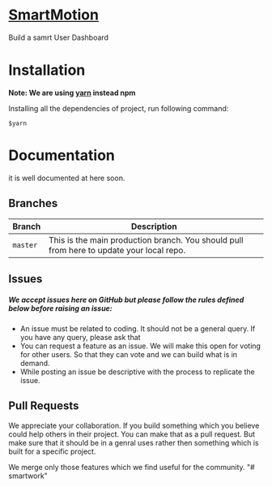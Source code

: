 # [SmartMotion ](https://smartmotion.ng "Smart Motion")
Build  a samrt User Dashboard
 
# Installation

**Note: We are using [yarn](https://yarnpkg.com/en/docs/install) instead npm**

Installing all the dependencies of project, run following command:

``` $yarn ```

# Documentation

it is well documented at  here soon.

## Branches
| Branch                           | Description   |
| -------------------------------- | ------------- |
| `master`                         | This is the main production branch. You should pull from here to update your local repo.

## Issues
##### We accept issues here on GitHub but please follow the rules defined below before raising an issue:

* An issue must be related to coding. It should not be a general query. If you have any query, please ask that 
* You can request a feature as an issue. We will make this open for voting for other users. So that they can vote and we can build what is in demand.
* While posting an issue be descriptive with the process to replicate the issue.

## Pull Requests
We appreciate your collaboration. If you build something which you believe could help others in their project. You can make that as a pull request. But make sure that it should be in a genral uses rather then something which is built for a specific project.

We merge only those features which we find useful for the community.
"# smartwork" 
